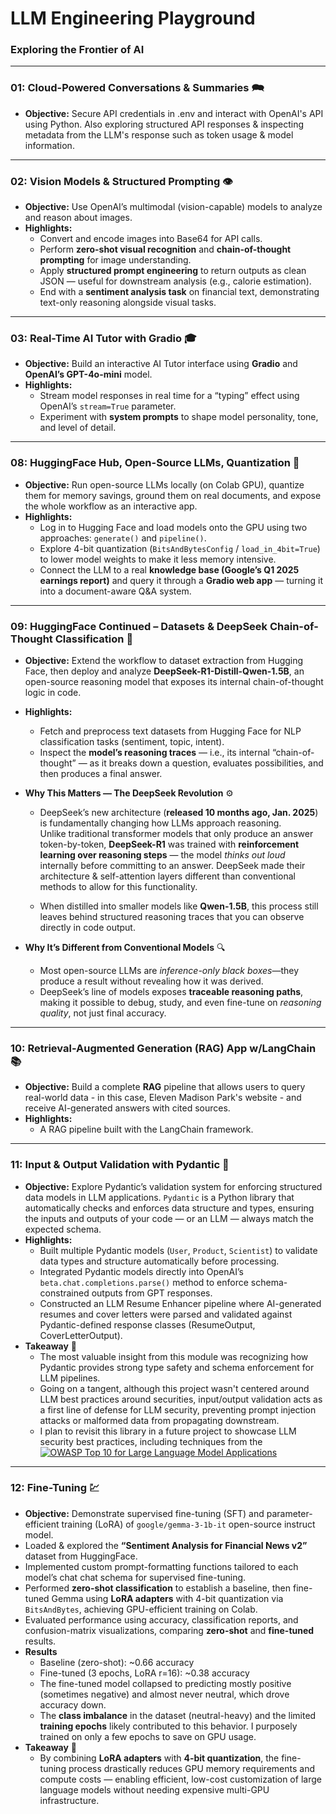 #  **LLM Engineering Playground** 

### Exploring the Frontier of AI

---

### **01: Cloud-Powered Conversations & Summaries** 🗪 
- **Objective:** Secure API credentials in .env and interact with OpenAI's API using Python.  Also exploring structured API responses & inspecting metadata from the LLM's response such as token usage & model information.  

---

### **02: Vision Models & Structured Prompting** 👁️  
- **Objective:** Use OpenAI’s multimodal (vision-capable) models to analyze and reason about images.  
- **Highlights:**  
  - Convert and encode images into Base64 for API calls.  
  - Perform **zero-shot visual recognition** and **chain-of-thought prompting** for image understanding.  
  - Apply **structured prompt engineering** to return outputs as clean JSON — useful for downstream analysis (e.g., calorie estimation).  
  - End with a **sentiment analysis task** on financial text, demonstrating text-only reasoning alongside visual tasks.  

---

### **03: Real-Time AI Tutor with Gradio** 🎓  
- **Objective:** Build an interactive AI Tutor interface using **Gradio** and **OpenAI’s GPT-4o-mini** model.  
- **Highlights:**  
  - Stream model responses in real time for a “typing” effect using OpenAI’s `stream=True` parameter.  
  - Experiment with **system prompts** to shape model personality, tone, and level of detail.  

---

### **08: HuggingFace Hub, Open-Source LLMs, Quantization** 🧠  
- **Objective:** Run open-source LLMs locally (on Colab GPU), quantize them for memory savings, ground them on real documents, and expose the whole workflow as an interactive app.
- **Highlights:**  
  - Log in to Hugging Face and load models onto the GPU using two approaches: `generate()` and `pipeline()`. 
  - Explore 4-bit quantization (`BitsAndBytesConfig` / `load_in_4bit=True`) to lower model weights to make it less memory intensive.  
  - Connect the LLM to a real **knowledge base (Google’s Q1 2025 earnings report)** and query it through a **Gradio web app** — turning it into a document-aware Q&A system.  

---

### **09: HuggingFace Continued – Datasets & DeepSeek Chain-of-Thought Classification** 🧩  
- **Objective:** Extend the workflow to dataset extraction from Hugging Face, then deploy and analyze **DeepSeek-R1-Distill-Qwen-1.5B**, an open-source reasoning model that exposes its internal chain-of-thought logic in code.  
- **Highlights:**  
  - Fetch and preprocess text datasets from Hugging Face for NLP classification tasks (sentiment, topic, intent).  
  - Inspect the **model’s reasoning traces** — i.e., its internal “chain-of-thought” — as it breaks down a question, evaluates possibilities, and then produces a final answer.  

- **Why This Matters — The DeepSeek Revolution** ⚙️  
  - DeepSeek’s new architecture (**released 10 months ago, Jan. 2025**) is fundamentally changing how LLMs approach reasoning.  
Unlike traditional transformer models that only produce an answer token-by-token, **DeepSeek-R1** was trained with **reinforcement learning over reasoning steps** — the model *thinks out loud* internally before committing to an answer.  DeepSeek made their architecture & self-attention layers different than conventional methods to allow for this functionality. 

  - When distilled into smaller models like **Qwen-1.5B**, this process still leaves behind structured reasoning traces that you can observe directly in code output.  

- **Why It’s Different from Conventional Models** 🔍  
  - Most open-source LLMs are *inference-only black boxes*—they produce a result without revealing how it was derived.  
  - DeepSeek’s line of models exposes **traceable reasoning paths**, making it possible to debug, study, and even fine-tune on *reasoning quality*, not just final accuracy.  

---

### **10: Retrieval-Augmented Generation (RAG) App w/LangChain** 📚
- **Objective:** Build a complete **RAG** pipeline that allows users to query real-world data - in this case, Eleven Madison Park's website - and receive AI-generated answers with cited sources.  
- **Highlights:**
  - A RAG pipeline built with the LangChain framework.  

---

### **11: Input & Output Validation with Pydantic** 🧩
- **Objective:** Explore Pydantic’s validation system for enforcing structured data models in LLM applications.  `Pydantic` is a Python library that automatically checks and enforces data structure and types, ensuring the inputs and outputs of your code — or an LLM — always match the expected schema.
- **Highlights:**
  - Built multiple Pydantic models (`User`, `Product`, `Scientist`) to validate data types and structure automatically before processing.
  - Integrated Pydantic models directly into OpenAI’s `beta.chat.completions.parse()` method to enforce schema-constrained outputs from GPT responses.
  - Constructed an LLM Resume Enhancer pipeline where AI-generated resumes and cover letters were parsed and validated against Pydantic-defined response classes (ResumeOutput, CoverLetterOutput).
- **Takeaway** 🔐
  - The most valuable insight from this module was recognizing how Pydantic provides strong type safety and schema enforcement for LLM pipelines.
  - Going on a tangent, although this project wasn't centered around LLM best practices around securities, input/output validation acts as a first line of defense for LLM security, preventing prompt injection attacks or malformed data from propagating downstream.  
  - I plan to revisit this library in a future project to showcase LLM security best practices, including techniques from the [![OWASP Top 10 for Large Language Model Applications](image_url)](https://owasp.org/www-project-top-10-for-large-language-model-applications/)

 ---
 ### **12: Fine-Tuning** 💹
 - **Objective:** Demonstrate supervised fine-tuning (SFT) and parameter-efficient training (LoRA) of `google/gemma-3-1b-it` open-source instruct model.  
 - Loaded & explored the **“Sentiment Analysis for Financial News v2”** dataset from HuggingFace.
 - Implemented custom prompt-formatting functions tailored to each model’s chat chat schema for supervised fine-tuning.
 - Performed **zero-shot classification** to establish a baseline, then fine-tuned Gemma using **LoRA adapters** with 4-bit quantization via `BitsAndBytes`, achieving GPU-efficient training on Colab.
 - Evaluated performance using accuracy, classification reports, and confusion-matrix visualizations, comparing **zero-shot** and **fine-tuned** results.
 - **Results** 
    - Baseline (zero-shot): ~0.66 accuracy
    - Fine-tuned (3 epochs, LoRA r=16): ~0.38 accuracy
    - The fine-tuned model collapsed to predicting mostly positive (sometimes negative) and almost never neutral, which drove accuracy down.
    - The **class imbalance** in the dataset (neutral-heavy) and the limited **training epochs** likely contributed to this behavior.  I purposely trained on only a few epochs to save on GPU usage.  
 - **Takeaway** 🔐
    - By combining **LoRA adapters** with **4-bit quantization**, the fine-tuning process drastically reduces GPU memory requirements and compute costs — enabling efficient, low-cost customization of large language models without needing expensive multi-GPU infrastructure.



